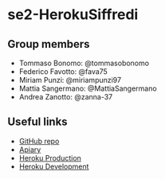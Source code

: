 # se2-HerokuSiffredi

## Group members
- Tommaso Bonomo: @tommasobonomo
- Federico Favotto: @fava75
- Miriam Punzi: @miriampunzi97
- Mattia Sangermano: @MattiaSangermano
- Andrea Zanotto: @zanna-37

## Useful links
- [GitHub repo](https://github.com/zanna-37/se2-HerokuSiffredi)
- [Apiary](https://se2herokusiffredi1.docs.apiary.io/#)
- [Heroku Production](https://se2-heroku-siffredi.herokuapp.com/)
- [Heroku Development](https://se2-heroku-siffredi-develop.herokuapp.com/)
